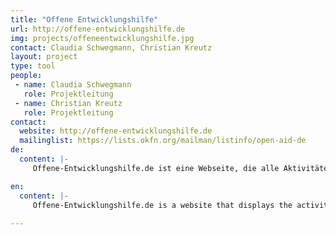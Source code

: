```yaml
---
title: "Offene Entwicklungshilfe"
url: http://offene-entwicklungshilfe.de
img: projects/offeneentwicklungshilfe.jpg
contact: Claudia Schwegmann, Christian Kreutz
layout: project
type: tool
people:
 - name: Claudia Schwegmann
   role: Projektleitung
 - name: Christian Kreutz
   role: Projektleitung
contact:
  website: http://offene-entwicklungshilfe.de
  mailinglist: https://lists.okfn.org/mailman/listinfo/open-aid-de
de:
  content: |-
     Offene-Entwicklungshilfe.de ist eine Webseite, die alle Aktivitäten der staatlichen deutschen Entwicklungszusammenarbeit der letzten 10 Jahre im Detail darstellt. Ihr Kern ist eine graphische Darstellung von den Ausgaben der Entwicklungshilfe nach Ländern und Schwerpunkten bis hinunter auf Projektebene. Das Projekt ist im Beta-Stadium und wird fortwährend weiterentwickelt. Anregungen, Vorschläge und Spenden sind jederzeit willkommen.

en:
  content: |-
     Offene-Entwicklungshilfe.de is a website that displays the activity of the German development cooperation over more than the past 10 years. 
     
---
```


